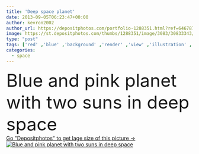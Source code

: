 ```yaml
---
title: 'Deep space planet'
date: 2013-09-05T06:23:47+00:00
author: kevron2002
author_url: https://depositphotos.com/portfolio-1288351.html?ref=64678756
image: https://st.depositphotos.com/thumbs/1288351/image/3083/30833343/api_thumb_450.jpg?forcejpeg=true
type: "post"
tags: ['red' ,'blue' ,'background' ,'render' ,'view' ,'illustration' ,'space' ,'sky' ,'beautiful' ,'sunlight' ,'sun' ,'nature' ,'environment' ,'morning' ,'shine' ,'light' ,'life' ,'solar' ,'cloud' ,'black' ,'sunrise' ,'easter' ,'pink' ,'fantasy' ,'purple' ,'night' ,'two' ,'with' ,'glow' ,'way' ,'horizon' ,'planet' ,'world' ,'ocean' ,'science' ,'atmosphere' ,'moon' ,'stars' ,'in' ,'sunbeams' ,'system' ,'deep' ,'map' ,'astronomy' ,'galaxy' ,'universe' ,'fiction' ,'scifi' ,'orbit' ,'exploration' ]
categories: 
  - space
---
```

<div aling="center">
            <font size="60"> Blue and pink planet with two suns in deep space</font>   
</div>
<div>
    <a href='https://st.depositphotos.com/thumbs/1288351/image/3083/30833343/api_thumb_450.jpg?forcejpeg=true?ref=64678756' target=_blank > Go "Depositphotos" to get lage size of this picture ->
        <img href='https://st.depositphotos.com/thumbs/1288351/image/3083/30833343/api_thumb_450.jpg?forcejpeg=true?ref=64678756' src='https://st.depositphotos.com/1288351/3083/i/950/depositphotos_30833343-stock-photo-deep-space-planet.jpg?forcejpeg=true' alt='Blue and pink planet with two suns in deep space' >
    </a>
</div>
